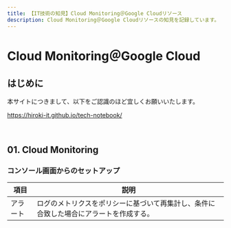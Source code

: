 ```yaml
---
title: 【IT技術の知見】Cloud Monitoring＠Google Cloudリソース
description: Cloud Monitoring＠Google Cloudリソースの知見を記録しています。
---
```


# Cloud Monitoring＠Google Cloud

## はじめに

本サイトにつきまして、以下をご認識のほど宜しくお願いいたします。

https://hiroki-it.github.io/tech-notebook/

<br>

## 01. Cloud Monitoring

### コンソール画面からのセットアップ

| 項目     | 説明                                                                                   |
| -------- | -------------------------------------------------------------------------------------- |
| アラート | ログのメトリクスをポリシーに基づいて再集計し、条件に合致した場合にアラートを作成する。 |

<br>
